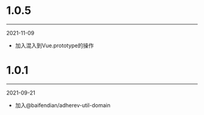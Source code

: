 # 1.0.5

***

2021-11-09

* 加入混入到Vue.prototype的操作

# 1.0.1

***

2021-09-21

* 加入@baifendian/adherev-util-domain
